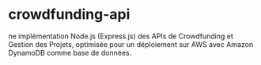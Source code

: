 # crowdfunding-api
ne implémentation Node.js (Express.js) des APIs de Crowdfunding et Gestion des Projets, optimisée pour un déploiement sur AWS avec Amazon DynamoDB comme base de données.
